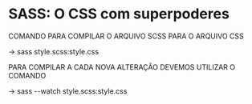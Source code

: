 # SASS: O CSS com superpoderes

COMANDO PARA COMPILAR O ARQUIVO SCSS PARA O ARQUIVO CSS

-> sass style.scss:style.css

PARA COMPILAR A CADA NOVA ALTERAÇÃO DEVEMOS UTILIZAR O COMANDO

-> sass --watch style.scss:style.css
